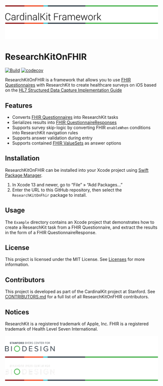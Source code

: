 <!--
                  
This source file is part of the ResearchKitOnFHIR open source project

SPDX-FileCopyrightText: 2022 CardinalKit and the project authors (see CONTRIBUTORS.md)

SPDX-License-Identifier: MIT
             
-->

![CardinalKit Logo](https://raw.githubusercontent.com/CardinalKit/.github/main/assets/ck-header-light.png#gh-light-mode-only)
![CardinalKit Logo](https://raw.githubusercontent.com/CardinalKit/.github/main/assets/ck-header-dark.png#gh-dark-mode-only)

# ResearchKitOnFHIR

[![Build](https://github.com/CardinalKit/ResearchKitOnFHIR/actions/workflows/build.yml/badge.svg)](https://github.com/CardinalKit/ResearchKitOnFHIR/actions/workflows/build.yml)
[![codecov](https://codecov.io/gh/CardinalKit/ResearchKitOnFHIR/branch/main/graph/badge.svg?token=A9IUX2PFCL)](https://codecov.io/gh/CardinalKit/ResearchKitOnFHIR)

ResearchKitOnFHIR is a framework that allows you to use [FHIR Questionnaires](https://www.hl7.org/fhir/questionnaire.html) with ResearchKit to create healthcare surveys on iOS based on the [HL7 Structured Data Capture Implementation Guide](http://build.fhir.org/ig/HL7/sdc/)

## Features
- Converts [FHIR Questionnaires](https://www.hl7.org/fhir/questionnaire.html) into ResearchKit tasks
- Serializes results into [FHIR QuestionnaireResponses](https://www.hl7.org/FHIR/questionnaireresponse.html)
- Supports survey skip-logic by converting FHIR `enableWhen` conditions into ResearchKit navigation rules
- Supports answer validation during entry
- Supports contained [FHIR ValueSets](https://www.hl7.org/fhir/valueset.html) as answer options

## Installation
ResearchKitOnFHIR can be installed into your Xcode project using [Swift Package Manager](https://github.com/apple/swift-package-manager).

1. In Xcode 13 and newer, go to “File” » “Add Packages...”
2. Enter the URL to this GitHub repository, then select the `ResearchKitOnFhir` package to install.

## Usage
The `Example` directory contains an Xcode project that demonstrates how to create a ResearchKit task from a FHIR Questionnaire, and extract the results in the form of a FHIR QuestionnaireResponse.

## License
This project is licensed under the MIT License. See [Licenses](https://github.com/CardinalKit/ResearchKitOnFHIR/tree/main/LICENSES) for more information.

## Contributors
This project is developed as part of the CardinalKit project at Stanford.
See [CONTRIBUTORS.md](https://github.com/CardinalKit/ResearchKitOnFHIR/tree/main/CONTRIBUTORS.md) for a full list of all ResearchKitOnFHIR contributors.

## Notices
ResearchKit is a registered trademark of Apple, Inc.
FHIR is a registered trademark of Health Level Seven International.

![Stanford Byers Center for Biodesign Logo](https://raw.githubusercontent.com/CardinalKit/.github/main/assets/ck-footer-light.png#gh-light-mode-only)
![Stanford Byers Center for Biodesign Logo](https://raw.githubusercontent.com/CardinalKit/.github/main/assets/ck-footer-dark.png#gh-dark-mode-only)
